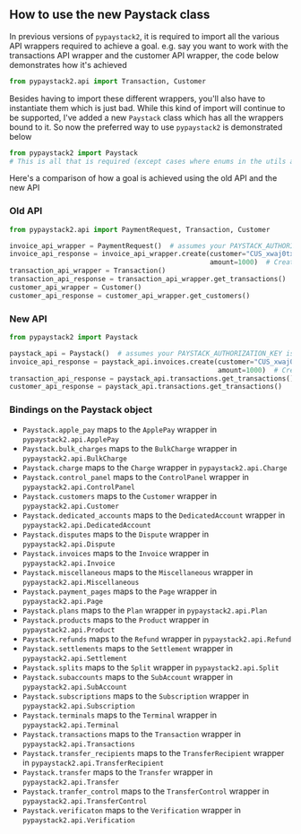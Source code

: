 ## How to use the new Paystack class

In previous versions of `pypaystack2`, it is required to import all the various API
wrappers required to achieve a goal. e.g. say you want to work with the transactions
API wrapper and the customer API wrapper, the code below demonstrates how it's achieved

```python
from pypaystack2.api import Transaction, Customer
```

Besides having to import these different wrappers, you'll also have to instantiate them
which is just bad. While this kind of import will continue to be supported, I've added
a new `Paystack` class which has all the wrappers bound to it. So now the preferred
way to use `pypaystack2` is demonstrated below

```python
from pypaystack2 import Paystack
# This is all that is required (except cases where enums in the utils are required).
```

Here's a comparison of how a goal is achieved using the old API and the new API

### Old API

```python
from pypaystack2.api import PaymentRequest, Transaction, Customer

invoice_api_wrapper = PaymentRequest()  # assumes your PAYSTACK_AUTHORIZATION_KEY is set
invoice_api_response = invoice_api_wrapper.create(customer="CUS_xwaj0txjryg393b",
                                                  amount=1000)  # Creates an invoice with a charge of ₦100
transaction_api_wrapper = Transaction()
transaction_api_response = transaction_api_wrapper.get_transactions()
customer_api_wrapper = Customer()
customer_api_response = customer_api_wrapper.get_customers()
```

### New API

```python
from pypaystack2 import Paystack

paystack_api = Paystack()  # assumes your PAYSTACK_AUTHORIZATION_KEY is set
invoice_api_response = paystack_api.invoices.create(customer="CUS_xwaj0txjryg393b",
                                                    amount=1000)  # Creates an invoice with a charge of ₦100
transaction_api_response = paystack_api.transactions.get_transactions()
customer_api_response = paystack_api.transactions.get_transactions()
```

### Bindings on the Paystack object

* `Paystack.apple_pay` maps to the `ApplePay` wrapper in `pypaystack2.api.ApplePay`
* `Paystack.bulk_charges` maps to the `BulkCharge` wrapper in `pypaystack2.api.BulkCharge`
* `Paystack.charge` maps to the `Charge` wrapper in `pypaystack2.api.Charge`
* `Paystack.control_panel` maps to the `ControlPanel` wrapper in `pypaystack2.api.ControlPanel`
* `Paystack.customers` maps to the `Customer` wrapper in `pypaystack2.api.Customer`
* `Paystack.dedicated_accounts` maps to the `DedicatedAccount` wrapper in `pypaystack2.api.DedicatedAccount`
* `Paystack.disputes` maps to the `Dispute` wrapper in `pypaystack2.api.Dispute`
* `Paystack.invoices` maps to the `Invoice` wrapper in `pypaystack2.api.Invoice`
* `Paystack.miscellaneous` maps to the `Miscellaneous` wrapper in `pypaystack2.api.Miscellaneous`
* `Paystack.payment_pages` maps to the `Page` wrapper in `pypaystack2.api.Page`
* `Paystack.plans` maps to the `Plan` wrapper in `pypaystack2.api.Plan`
* `Paystack.products` maps to the `Product` wrapper in `pypaystack2.api.Product`
* `Paystack.refunds` maps to the `Refund` wrapper in `pypaystack2.api.Refund`
* `Paystack.settlements` maps to the `Settlement` wrapper in `pypaystack2.api.Settlement`
* `Paystack.splits` maps to the `Split` wrapper in `pypaystack2.api.Split`
* `Paystack.subaccounts` maps to the `SubAccount` wrapper in `pypaystack2.api.SubAccount`
* `Paystack.subscriptions` maps to the `Subscription` wrapper in `pypaystack2.api.Subscription`
* `Paystack.terminals` maps to the `Terminal` wrapper in `pypaystack2.api.Terminal`
* `Paystack.transactions` maps to the `Transaction` wrapper in `pypaystack2.api.Transactions`
* `Paystack.transfer_recipients` maps to the `TransferRecipient` wrapper in `pypaystack2.api.TransferRecipient`
* `Paystack.transfer` maps to the `Transfer` wrapper in `pypaystack2.api.Transfer`
* `Paystack.tranfer_control` maps to the `TransferControl` wrapper in `pypaystack2.api.TransferControl`
* `Paystack.verificaton` maps to the `Verification` wrapper in `pypaystack2.api.Verification`